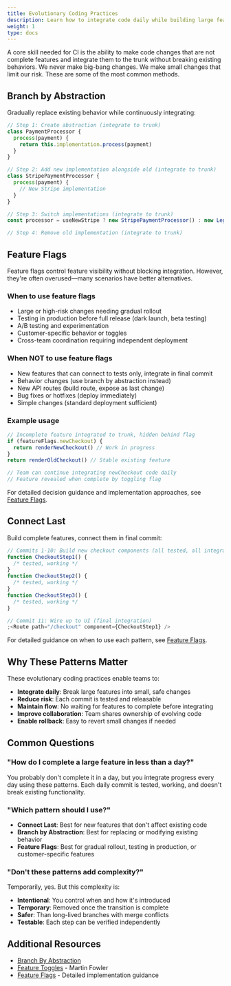 ```yaml
---
title: Evolutionary Coding Practices
description: Learn how to integrate code daily while building large features using branch by abstraction, feature flags, and connect-last patterns.
weight: 1
type: docs
---
```


A core skill needed for CI is the ability to make code changes that are not complete features and integrate them to the
trunk without breaking existing behaviors. We never make big-bang changes. We make small changes that limit our risk.
These are some of the most common methods.

## Branch by Abstraction

Gradually replace existing behavior while continuously integrating:

```javascript
// Step 1: Create abstraction (integrate to trunk)
class PaymentProcessor {
  process(payment) {
    return this.implementation.process(payment)
  }
}

// Step 2: Add new implementation alongside old (integrate to trunk)
class StripePaymentProcessor {
  process(payment) {
    // New Stripe implementation
  }
}

// Step 3: Switch implementations (integrate to trunk)
const processor = useNewStripe ? new StripePaymentProcessor() : new LegacyProcessor()

// Step 4: Remove old implementation (integrate to trunk)
```

## Feature Flags

Feature flags control feature visibility without blocking integration. However, they're often overused—many scenarios have better alternatives.

### When to use feature flags

- Large or high-risk changes needing gradual rollout
- Testing in production before full release (dark launch, beta testing)
- A/B testing and experimentation
- Customer-specific behavior or toggles
- Cross-team coordination requiring independent deployment

### When NOT to use feature flags

- New features that can connect to tests only, integrate in final commit
- Behavior changes (use branch by abstraction instead)
- New API routes (build route, expose as last change)
- Bug fixes or hotfixes (deploy immediately)
- Simple changes (standard deployment sufficient)

### Example usage

```javascript
// Incomplete feature integrated to trunk, hidden behind flag
if (featureFlags.newCheckout) {
  return renderNewCheckout() // Work in progress
}
return renderOldCheckout() // Stable existing feature

// Team can continue integrating newCheckout code daily
// Feature revealed when complete by toggling flag
```

For detailed decision guidance and implementation approaches, see [Feature Flags](/recommendations/feature-flags/).

## Connect Last

Build complete features, connect them in final commit:

```javascript
// Commits 1-10: Build new checkout components (all tested, all integrated)
function CheckoutStep1() {
  /* tested, working */
}
function CheckoutStep2() {
  /* tested, working */
}
function CheckoutStep3() {
  /* tested, working */
}

// Commit 11: Wire up to UI (final integration)
;<Route path="/checkout" component={CheckoutStep1} />
```

For detailed guidance on when to use each pattern, see [Feature Flags](/recommendations/feature-flags/).

## Why These Patterns Matter

These evolutionary coding practices enable teams to:

- **Integrate daily**: Break large features into small, safe changes
- **Reduce risk**: Each commit is tested and releasable
- **Maintain flow**: No waiting for features to complete before integrating
- **Improve collaboration**: Team shares ownership of evolving code
- **Enable rollback**: Easy to revert small changes if needed

## Common Questions

### "How do I complete a large feature in less than a day?"

You probably don't complete it in a day, but you integrate progress every day using these patterns. Each daily commit is tested, working, and doesn't break existing functionality.

### "Which pattern should I use?"

- **Connect Last**: Best for new features that don't affect existing code
- **Branch by Abstraction**: Best for replacing or modifying existing behavior
- **Feature Flags**: Best for gradual rollout, testing in production, or customer-specific features

### "Don't these patterns add complexity?"

Temporarily, yes. But this complexity is:

- **Intentional**: You control when and how it's introduced
- **Temporary**: Removed once the transition is complete
- **Safer**: Than long-lived branches with merge conflicts
- **Testable**: Each step can be verified independently

## Additional Resources

- [Branch By Abstraction](https://www.branchbyabstraction.com/)
- [Feature Toggles](https://martinfowler.com/articles/feature-toggles.html) - Martin Fowler
- [Feature Flags](/recommendations/feature-flags/) - Detailed implementation guidance
